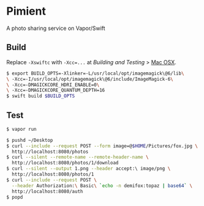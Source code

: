 # Pimient

A photo sharing service on Vapor/Swift

## Build

Replace `-Xswiftc` with `-Xcc=...` at _Building and Testing_ >
[Mac OSX](https://github.com/naithar/MagickWand#mac-osx-1).

```bash
$ export BUILD_OPTS=-Xlinker=-L/usr/local/opt/imagemagick\@6/lib\
\ -Xcc=-I/usr/local/opt/imagemagick\@6/include/ImageMagick-6\
\ -Xcc=-DMAGICKCORE_HDRI_ENABLE=0\
\ -Xcc=-DMAGICKCORE_QUANTUM_DEPTH=16
$ swift build $BUILD_OPTS
```

## Test

```bash
$ vapor run

$ pushd ~/Desktop
$ curl --include --request POST --form image=@$HOME/Pictures/fox.jpg \
  http://localhost:8080/photos
$ curl --silent --remote-name --remote-header-name \
  http://localhost:8080/photos/1/download
$ curl --silent --output 1.png --header accept:\ image/png \
  http://localhost:8080/photos/1
$ curl --include --request POST \
  --header Authorization:\ Basic\ `echo -n demifox:topaz | base64` \
  http://localhost:8080/auth
$ popd
```
